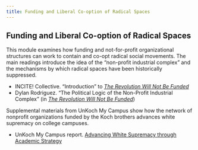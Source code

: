 ```yaml
---
title: Funding and Liberal Co-option of Radical Spaces
---
```


## Funding and Liberal Co-option of Radical Spaces

This module examines how funding and not-for-profit organizational structures can work to contain and co-opt radical social movements. The main readings introduce the idea of the “non-profit industrial complex” and the mechanisms by which radical spaces have been historically suppressed. 



*   INCITE! Collective. “Introduction” to _[The Revolution Will Not Be Funded](https://collectiveliberation.org/wp-content/uploads/2013/01/Smith_Intro_Revolution_Will_Not_Be_Funded.pdf)_
*   Dylan Rodriguez. “The Political Logic of the Non-Profit Industrial Complex” (in _[The Revolution Will Not Be Funded](https://newriverabortionfund.org/wp-content/uploads/2020/07/the-revolution-will-not-be-funded-beyond-the-nonprofit-industrial-complex.pdf)_)

Supplemental materials from UnKoch My Campus show how the network of nonprofit organizations funded by the Koch brothers advances white supremacy on college campuses.



*   UnKoch My Campus report. [Advancing White Supremacy through Academic Strategy](http://www.unkochmycampus.org/los-preface)



